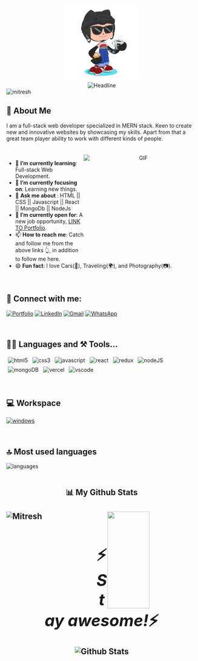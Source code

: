 
<div width="60%">
 <div align=center>
        <img src="https://raw.githubusercontent.com/AhmedFathyDev/AhmedFathyDev/main/GitHub.png" alt="GitHub Octocat Drinking a Cup of Coffee" height="200">
    </div>
    <div align=center>
        <img src="https://readme-typing-svg.herokuapp.com?color=%236FDA44&size=32&center=true&vCenter=true&width=600&height=50&lines=Hi+there+I'm+Mitresh+%F0%9F%91%8B;Full+Stack+Web+Developer;Problem+Solver;Open-Source+Enthusiast" alt="Headline" />
    </div>
</div>

 <div align="left"> <img src="https://komarev.com/ghpvc/?username=MitreshPrajapati&label=Profile%20views&color=0e75b6&style=flat" alt="mitresh" /> </div>
<h2>🚀 About Me</h2>
<div >
  <div width="40%">
  I am a full-stack web developer specialized in MERN stack. Keen to create new and innovative websites by showcasing my skills. Apart from that a great team player ability to work with different kinds of people.
  </div>
 <br/>
 <br/>
 <a target="_blank" align="center">
  <img align="right" top="500" height="250" width="300" alt="GIF" src="https://media.giphy.com/media/SWoSkN6DxTszqIKEqv/giphy.gif" >
</a>
 <ul>
            <li>🌱 <b>I’m currently learning</b>: Full-stack Web Development.</li>
            <li>🎯 <b>I’m currently focusing on</b>: Learning new things.</li>
            <li>💬 <b>Ask me about </b>: HTML || CSS || Javascript || React || MongoDb || NodeJs</li>
            <li>🤔 <b>I’m currently open for</b>: A new job opportunity, <a href="https://mitreshprajapati.github.io/">LINK TO Portfolio</a>.</li>
            <li>📫 <b>How to reach me</b>: Catch and follow me from the above links 👆, in addition to follow me here.</li>
            <li>😄 <b>Fun fact</b>: I love Cars(🚗), Traveling(🌍), and Photography(📷).</li>
        </ul>
</div>

<br/>

<h2> 🤝 Connect with me:</h2>
 
[![Portfolio](https://img.shields.io/badge/Portfolio-000000?style=for-the-badge&logo=Portfolio&logoColor=white)](https://mitreshprajapati.github.io/)
[![LinkedIn](https://img.shields.io/badge/LinkedIn-0077B5?style=for-the-badge&logo=linkedin&logoColor=white)](https://www.linkedin.com/in/mitresh-prajapati/)
[![Gmail](https://img.shields.io/badge/Gmail-D14836?style=for-the-badge&logo=gmail&logoColor=white)](mailto:mitreshverma@gmail.com)
[![WhatsApp](https://img.shields.io/badge/WhatsApp-25D366?style=for-the-badge&logo=whatsapp&logoColor=white)](https://wa.me/+918860919561)

<br/>


   <h2>🧑‍💻 Languages and ⚒️ Tools...</h2>
<p align="left">
   <img src="https://img.shields.io/badge/HTML5-E34F26?style=for-the-badge&logo=html5&logoColor=white" alt="html5" style="vertical-align:top; margin:4px">  
   <img src="https://img.shields.io/badge/CSS3-1572B6?style=for-the-badge&logo=css3&logoColor=white" alt="css3" style="vertical-align:top; margin:4px">
   <img src="https://img.shields.io/badge/JavaScript-F7DF1E?style=for-the-badge&logo=javascript&logoColor=black" alt="javascript" style="vertical-align:top; margin:4px">
   <img src="https://img.shields.io/badge/React-20232A?style=for-the-badge&logo=react&logoColor=61DAFB" alt="react" style="vertical-align:top; margin:4px">
   <img src="https://img.shields.io/badge/Redux-593D88?style=for-the-badge&logo=redux&logoColor=white" alt="redux" style="vertical-align:top; margin:4px">
   <img src="https://img.shields.io/badge/Node.js-43853D?style=for-the-badge&logo=node.js&logoColor=white" alt="nodeJS" style="vertical-align:top; margin:4px"> 
   <img src="https://img.shields.io/badge/MongoDB-4EA94B?style=for-the-badge&logo=mongodb&logoColor=white" alt="mongoDB" style="vertical-align:top; margin:4px">
   <img src="https://img.shields.io/badge/Vercel-000000?style=for-the-badge&logo=vercel&logoColor=white" alt="vercel" style="vertical-align:top; margin:4px">
 
   <img src="https://img.shields.io/badge/VSCode-0078D4?style=for-the-badge&logo=visual%20studio%20code&logoColor=white" alt="vscode" style="vertical-align:top; margin:4px">
 
</p>
<br/>

<h2>💻 Workspace</h2>

[![windows](https://img.shields.io/badge/Windows-0078D6?style=for-the-badge&logo=windows&logoColor=white)](https://mitreshprajapati.github.io/)


 <br/>

<h2> 🔝 Most used languages</h2>

 <img alt="languages" src="https://github-readme-stats.vercel.app/api/top-langs/?username=MitreshPrajapati&layout=compact" />


<br/>
 <br/>
<h2 align="center">📊 My Github Stats<h2>

<div>
  <img align="left" src="https://github-readme-streak-stats.herokuapp.com/?user=MitreshPrajapati&theme=dark" alt="Mitresh" height="250px" width="47%" />
  <img align="right" src="https://github-readme-stats.vercel.app/api?username=MitreshPrajapati&show_icons=true&theme=dark" height="255px" width="47%"/>
<div>
</br>





<h1 align='center'>⚡️<i>Stay awesome!</i>⚡️</h1>
<p align="center">
        <img src="https://raw.githubusercontent.com/mayhemantt/mayhemantt/Update/svg/Bottom.svg" alt="Github Stats" />
</p>
  

